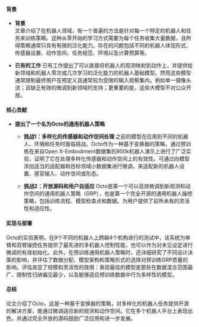 #### 背景
- **背景**       
    文章介绍了在机器人领域，有一个普遍的方法是针对每一个特定的机器人和任务来训练策略。这种从零开始的学习方式需要为每个任务收集大量数据，且所得策略通常只具有有限的泛化能力。存在的问题包括不同的机器人体现形式、传感器设置、动作空间、任务规范、环境以及计算预算等。

- **已有的工作**
    已有工作提出了可以直接将机器人的观测映射到动作上，并提供给新领域和机器人零次或几次学习的泛化能力的机器人基础模型。然而这些模型通常限制最终用户在预定义且通常较为受限的输入观察集内，例如单一摄像头流；且缺乏有效的微调到新领域的支持；更重要的是，这些大模型不对公众开放。

#### 核心贡献
- **提出了一个名为Octo的通用机器人策略**
    - **挑战1：多样化的传感器和动作空间处理**
        之前的模型在应用到不同的机器人、环境和任务时面临挑战。Octo作为一种基于变换器的策略，通过预训练在来自Open X-Embodiment数据集的800k机器人演示上进行了广泛实验，证明了它在处理多样化传感器和动作空间上的有效性。可通过向模型添加适当的适配器和目标领域小数据集进行微调，来适配新的机器人设置、感官输入、动作空间或形态。

    - **挑战2：开放源码和用户自适应**
        Octo是第一个可以高效微调到新观测和动作空间的通用机器人策略（GRP），也是第一个完全开源的通用机器人操控策略，包括训练流程、模型检查点和数据。为用户提供了前所未有的灵活性和适应性。
#### 实现与部署
Octo的实验表明，在9个不同的机器人上跨越4个机构进行的测试中，该系统为单臂和双臂操控任务提供了最先进的多机器人控制性能，也可以作为对未见设定进行微调的有效初始化。此外，在预训练通用机器人策略时，还详细研究了不同设计决策的影响，并评估了数据分配、模型架构和策略形式的选择对预训练GRP质量的影响。评估突显了规模和灵活性的效用：表现最佳的模型是那些在数据混合范围最广、限制性归纳偏见最少，以及能够适应预训练数据中行为多样性的模型。

#### 总结
论文介绍了Octo，这是一种基于变换器的策略，对多样化的机器人任务提供开源的解决方案，能通过微调适应新的观测和动作空间。它在多个机器人平台上表现出色，并通过完全开放的源码鼓励广泛应用和进一步发展。